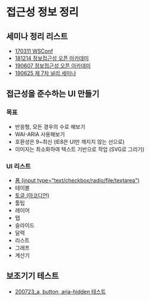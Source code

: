 # 접근성 정보 정리

## 세미나 정리 리스트

- [170311 WSConf](https://github.com/yo-onhye/00.web-accessibility/blob/master/00.mdFile/170311_WSConf.md)
- [181214 정보접근성 오픈 아카데미](https://github.com/yo-onhye/00.web-accessibility/blob/master/00.mdFile/181214_web_accessiblity_academy.md)
- [190607 정보접근성 오픈 아카데미](https://github.com/yo-onhye/00.web-accessibility/blob/master/00.mdFile/190607_web_accessiblity_academy.md)
- [190625 제 7차 널리 세미나](https://github.com/yo-onhye/00.web-accessibility/blob/master/00.mdFile/190625_nuli_seminar.md)

## 접근성을 준수하는 UI 만들기

### 목표
- 반응형, 모든 경우의 수로 해보기
- WAI-ARIA 사용해보기
- 호환성은 9~최신 (IE8은 UI만 깨지지 않는 선으로)
- 이미지는 최소화하여 텍스트 기반으로 작업 (SVG로 그리기)

### UI 리스트
- [폼 (input type="text/checkbox/radio/file/textarea")](https://github.com/yo-onhye/00.web-accessibility/tree/master/01.form)
- 테이블
- [토글 (아코디언)](https://github.com/yo-onhye/00.web-accessibility/tree/master/03.toggle)
- 툴팁
- 레이어
- 탭
- 슬라이드
- 달력
- 리스트
- 그래프
- 계산기

## 보조기기 테스트

- [200723_a, button, aria-hidden 테스트](https://github.com/yo-onhye/00.web-accessibility/blob/master/00.mdFile/200723_accessibiliy_test.md)
